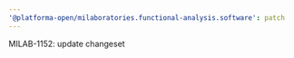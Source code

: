 ```yaml
---
'@platforma-open/milaboratories.functional-analysis.software': patch
---
```


MILAB-1152: update changeset

